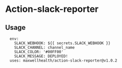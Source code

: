 # Action-slack-reporter

## Usage

```
  env:
    SLACK_WEBHOOK: ${{ secrets.SLACK_WEBHOOK }}
    SLACK_CHANNEL: channel_name
    SLACK_COLOR: '#00FF00'
    SLACK_MESSAGE: DEPLOYED!
  uses: maxwellhealth/action-slack-reporter@v1.0.2
```
